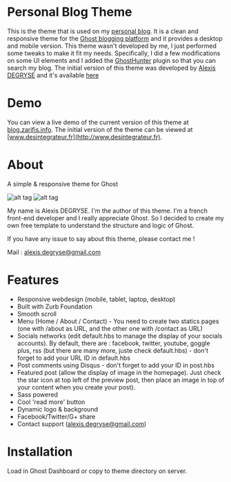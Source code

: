 Personal Blog Theme
====
This is the theme that is used on my [personal blog](http://blog.zarifis.info/). It is a clean and responsive theme for the [Ghost blogging platform](https://ghost.org/) and it provides a desktop and mobile  version. This theme wasn't developed by me, I just performed some tweaks to make it fit my needs. Specifically, I did a few modifications on some UI elements and I added the [GhostHunter](https://github.com/i11ume/ghostHunter) plugin so that you can search my blog. The initial version of this theme was developed by [Alexis DEGRYSE](http://alexisdegryse.fr) and it's available [here](https://github.com/twogrey/ichi)


Demo
====

You can view a live demo of the current version of this theme at [blog.zarifis.info](http://blog.zarifis.info/). The initial version of the theme can be viewed at [www.desintegrateur.fr](http://www.desintegrateur.fr).

About
====

A simple &amp; responsive theme for Ghost

![alt tag](http://alexisdegryse.fr/img/mockup-desintegrateur-1.jpg)
![alt tag](http://alexisdegryse.fr/img/mockup-desintegrateur-2.jpg)

My name is Alexis DEGRYSE. I'm the author of this theme. 
I'm a french front-end developer and I really appreciate Ghost. 
So I decided to create my own free template to understand the structure and logic of Ghost.

If you have any issue to say about this theme, please contact me !

Mail : alexis.degryse@gmail.com

Features
====
* Responsive webdesign (mobile, tablet, laptop, desktop)
* Built with Zurb Foundation
* Smooth scroll
* Menu (Home / About / Contact) - You need to create two statics pages (one with /about as URL, and the other one with /contact as URL)
* Socials networks (edit default.hbs to manage the display of your socials accounts). By default, there are : facebook, twitter, youtube, goggle plus, rss (but there are many more, juste check default.hbs) - don't forget to add your URL ID in default.hbs
* Post comments using Disqus - don't forget to add your ID in post.hbs
* Featured post (allow the display of image in the homepage). Just check the star icon at top left of the preview post, then place an image in top of your content when you create your post).
* Sass powered
* Cool 'read more' button
* Dynamic logo & background
* Facebook/Twitter/G+ share
* Contact support (alexis.degryse@gmail.com)

Installation
====

Load in Ghost Dashboard or copy to theme directory on server.

